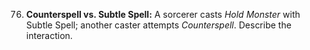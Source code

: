 76. **Counterspell vs. Subtle Spell:** A sorcerer casts *Hold Monster* with Subtle Spell; another caster attempts *Counterspell*. Describe the interaction.
